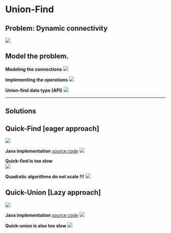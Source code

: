 # Union-Find
## Problem: Dynamic connectivity
![](media/14838598936355.jpg)

## Model the problem.
**Modeling the connections**
![](media/14838599758991.jpg)

**Implementing the operations**
![](media/14838600244954.jpg)

**Union-find data type (API)**
![](media/14838600473514.jpg)

----------------------------------------------------------------

## Solutions 
## Quick-Find [eager approach]
![](media/14838602886285.jpg)

**Java implementation** [source code](../java/src/main/java/com/linbo/algs/datatypes/QuickFindUF.java)
![](media/14838604580021.jpg)

**Quick-find is too slow**<br>
![](media/14838606491534.jpg)

**Quadratic algorithms do not scale !!!**
![](media/14838607543772.jpg)

## Quick-Union [Lazy approach]
![](media/14838650996257.jpg)

**Java implementation** [source code](../java/src/main/java/com/linbo/algs/datatypes/QuickUnionUF.java)
![](media/14838653277236.jpg)

**Quick-union is also too slow**
![](media/14838671401867.jpg)

